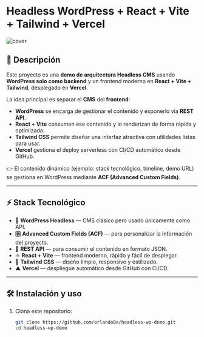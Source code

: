 # Headless WordPress + React + Vite + Tailwind + Vercel

![cover](https://head-less-wp.linuseast1wp.hustly.live/wp-content/uploads/2025/09/headless.png)

## 📖 Descripción

Este proyecto es una **demo de arquitectura Headless CMS** usando **WordPress solo como backend** y un frontend moderno en **React + Vite + Tailwind**, desplegado en **Vercel**.

La idea principal es separar el **CMS** del **frontend**:

- **WordPress** se encarga de gestionar el contenido y exponerlo vía **REST API**.
- **React + Vite** consumen ese contenido y lo renderizan de forma rápida y optimizada.
- **Tailwind CSS** permite diseñar una interfaz atractiva con utilidades listas para usar.
- **Vercel** gestiona el deploy serverless con CI/CD automático desde GitHub.

👉 El contenido dinámico (ejemplo: stack tecnológico, timeline, demo URL) se gestiona en WordPress mediante **ACF (Advanced Custom Fields)**.

---

## ⚡ Stack Tecnológico

- 📰 **WordPress Headless** — CMS clásico pero usado únicamente como API.
- 🎛 **Advanced Custom Fields (ACF)** — para personalizar la información del proyecto.
- 🔌 **REST API** — para consumir el contenido en formato JSON.
- ⚛ **React + Vite** — frontend moderno, rápido y fácil de desplegar.
- 🎨 **Tailwind CSS** — diseño limpio, responsivo y estilizado.
- ▲ **Vercel** — despliegue automático desde GitHub con CI/CD.

---

## 🛠 Instalación y uso

1. Clona este repositorio:

   ```bash
   git clone https://github.com/orlandoDe/headless-wp-demo.git
   cd headless-wp-demo
